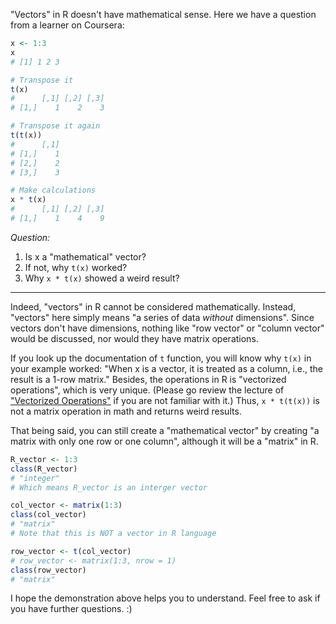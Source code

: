 "Vectors" in R doesn't have mathematical sense. Here we have a question from a learner on Coursera:

```r
x <- 1:3
x
# [1] 1 2 3

# Transpose it
t(x)
#      [,1] [,2] [,3]
# [1,]    1    2    3

# Transpose it again
t(t(x))
#      [,1]
# [1,]    1
# [2,]    2
# [3,]    3

# Make calculations
x * t(x)
#      [,1] [,2] [,3]
# [1,]    1    4    9
```

_Question:_<br>
1. Is x a "mathematical" vector?
2. If not, why `t(x)` worked?
3. Why `x * t(x)` showed a weird result?

----

Indeed, "vectors" in R cannot be considered mathematically. Instead, "vectors" here simply means "a series of data _without_ dimensions". Since vectors don't have dimensions, nothing like "row vector" or "column vector" would be discussed, nor would they have matrix operations.

If you look up the documentation of `t` function, you will know why `t(x)` in your example worked: "When x is a vector, it is treated as a column, i.e., the result is a 1-row matrix." Besides, the operations in R is "vectorized operations", which is very unique. (Please go review the lecture of ["Vectorized Operations"](https://www.coursera.org/learn/r-programming/lecture/nobfZ/vectorized-operations) if you are not familiar with it.) Thus, `x * t(t(x))` is not a matrix operation in math and returns weird results.

That being said, you can still create a "mathematical vector" by creating "a matrix with only one row or one column", although it will be a "matrix" in R.

```r
R_vector <- 1:3
class(R_vector)
# "integer"
# Which means R_vector is an interger vector

col_vector <- matrix(1:3)
class(col_vector)
# "matrix"
# Note that this is NOT a vector in R language

row_vector <- t(col_vector)
# row_vector <- matrix(1:3, nrow = 1)
class(row_vector)
# "matrix"
```

I hope the demonstration above helps you to understand. Feel free to ask if you have further questions. :)

